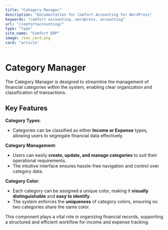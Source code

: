```yaml
---
title: "Category Manager"
description: "Documentation for Comfort Accounting for WordPress"
keywords: "comfort accounting, wordpress, accounting"
url: "/comfortaccounting/"
type: "type"
site_name: "Comfort ERP"
image: /seo_card.png
card: "article"
---
```


# Category Manager

The Category Manager is designed to streamline the management of financial categories within the system, enabling clear organization and classification of transactions.

## Key Features ##

**Category Types**:
+ Categories can be classified as either **Income or Expense** types, allowing users to segregate financial data effectively.

**Category Management**:
+ Users can easily **create, update, and manage categories** to suit their operational requirements.
+ The intuitive interface ensures hassle-free navigation and control over category data.

**Category Color**:
+ Each category can be assigned a unique color, making it **visually distinguishable** and **easy to identify**.
+ The system enforces the **uniqueness** of category colors, ensuring no two categories share the same color.

This component plays a vital role in organizing financial records, supporting a structured and efficient workflow for income and expense tracking.